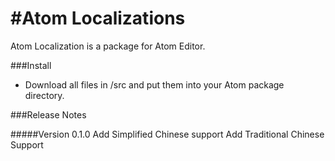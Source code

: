 #Atom Localizations
===
Atom Localization is a package for Atom Editor. 

###Install
- Download all files in /src and put them into your Atom package directory.







###Release Notes

#####Version 0.1.0
	Add Simplified Chinese support
	Add Traditional Chinese Support